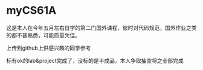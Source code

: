 # myCS61A
这是本人在今年五月左右自学的第二门国外课程，彼时对代码规范，国外作业之类的都不甚熟悉，可能质量欠佳。  

上传到github上供感兴趣的同学参考  

标有ok的lab&project完成了，没标的是半成品，本人争取抽空将之全部完成  

